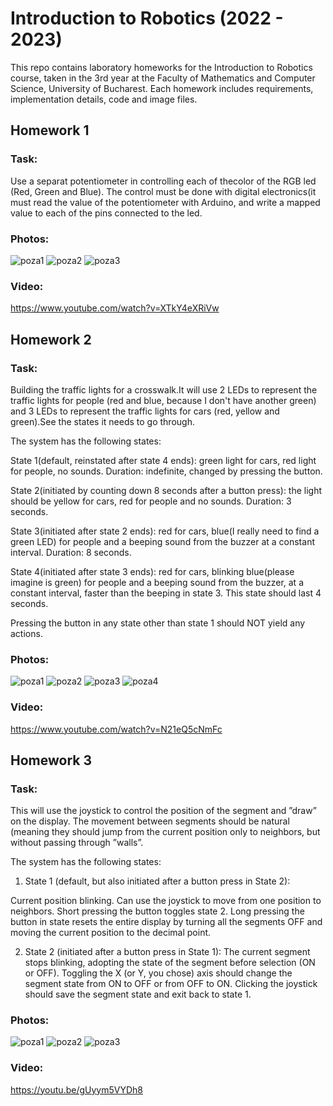 # Introduction to Robotics (2022 - 2023)

This repo contains laboratory homeworks for the Introduction to Robotics course, taken in the 3rd year at the Faculty of Mathematics and Computer Science, University of Bucharest. Each homework includes requirements, implementation details, code and image files.

## Homework 1

### Task:
Use a separat potentiometer in controlling each of thecolor of the RGB led (Red, Green and Blue). The control must be done with digital electronics(it must read the value of the potentiometer with Arduino, and write a mapped value to each of the pins connected to the led.

### Photos:
![poza1](https://github.com/SolomonFlavius/IntroductionToRobotics/blob/main/homework1/WhatsApp%20Image%202022-10-25%20at%2020.54.48.jpeg)
![poza2](https://github.com/SolomonFlavius/IntroductionToRobotics/blob/main/homework1/WhatsApp%20Image%202022-10-25%20at%2020.54.49%20(1).jpeg)
![poza3](https://github.com/SolomonFlavius/IntroductionToRobotics/blob/main/homework1/WhatsApp%20Image%202022-10-25%20at%2020.54.49.jpeg)

### Video:
https://www.youtube.com/watch?v=XTkY4eXRiVw

## Homework 2

### Task:
Building the traffic lights for a crosswalk.It will use 2 LEDs to represent the traffic lights for people (red and blue, because I don't have another green) and 3 LEDs to represent the traffic lights for cars (red, yellow and green).See the states it needs to go through.

The system has the following states:

State 1(default, reinstated after state 4 ends): green light for cars, red light for people, no sounds. Duration: indefinite, changed by pressing the button.

State 2(initiated by counting down 8 seconds after a button press): the light should be yellow for cars, red for people and no sounds. Duration: 3 seconds.

State 3(initiated after state 2 ends): red for cars, blue(I really need to find a green LED) for people and a beeping sound from the buzzer at a constant interval. Duration: 8 seconds.

State 4(initiated after state 3 ends):  red for cars, blinking blue(please imagine is green) for people and a beeping sound from the buzzer, at a constant interval,  faster than the beeping in state 3. This state should last 4 seconds.

Pressing the button in any state other than state 1 should NOT yield any actions.

### Photos:
![poza1](https://github.com/SolomonFlavius/IntroductionToRobotics/blob/main/homework2/Homework%202%20-%20Imgur%20(1).jpg)
![poza2](https://github.com/SolomonFlavius/IntroductionToRobotics/blob/main/homework2/Homework%202%20-%20Imgur%20(2).jpg)
![poza3](https://github.com/SolomonFlavius/IntroductionToRobotics/blob/main/homework2/Homework%202%20-%20Imgur%20(3).jpg)
![poza4](https://github.com/SolomonFlavius/IntroductionToRobotics/blob/main/homework2/Homework%202%20-%20Imgur.jpg)

### Video:
https://www.youtube.com/watch?v=N21eQ5cNmFc

## Homework 3

### Task:
This will use the joystick to control the position of the segment and ”draw” on the display. The movement between segments should be natural (meaning they should jump from the current position only to neighbors, but without passing through ”walls”.

The system has the following states:

1. State 1 (default, but also initiated after a button press in State 2): 

Current position blinking. Can use the joystick to move from one position to neighbors. Short pressing the button toggles state 2. Long pressing the button in state resets the entire display by turning all the segments OFF and moving the current position to the decimal point.

2. State 2 (initiated after a button press in State 1): The current segment stops blinking, adopting the state of the segment before selection (ON or OFF). Toggling the X (or Y, you chose) axis should change the segment state from ON to OFF or from OFF to ON. Clicking the joystick should save the segment state and exit back to state 1.

### Photos:
![poza1](https://github.com/SolomonFlavius/IntroductionToRobotics/blob/main/homework3/WhatsApp%20Image%202022-11-06%20at%2016.27.07%20(1).jpeg)
![poza2](https://github.com/SolomonFlavius/IntroductionToRobotics/blob/main/homework3/WhatsApp%20Image%202022-11-06%20at%2016.27.07.jpeg)
![poza3](https://github.com/SolomonFlavius/IntroductionToRobotics/blob/main/homework3/WhatsApp%20Image%202022-11-06%20at%2016.27.08.jpeg)


### Video:
https://youtu.be/gUyym5VYDh8
